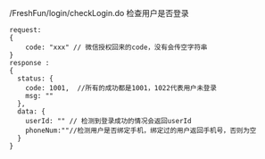/FreshFun/login/checkLogin.do  检查用户是否登录

```
request:
{
    code: "xxx" // 微信授权回来的code，没有会传空字符串
}
response :
{
  status: {
    code: 1001,  //所有的成功都是1001，1022代表用户未登录
    msg: ""
  },
  data: {
    userId: "" // 检测到登录成功的情况会返回userId
    phoneNum:""//检测用户是否绑定手机，绑定过的用户返回手机号，否则为空
  }
}
```
